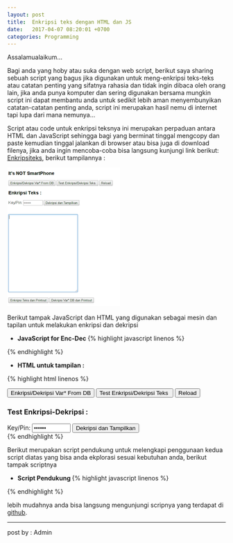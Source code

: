 ```yaml
---
layout: post
title:  Enkripsi teks dengan HTML dan JS
date:   2017-04-07 08:20:01 +0700
categories: Programming
---
```

Assalamualaikum...

Bagi anda yang hoby atau suka dengan web script, berikut saya sharing sebuah script yang bagus jika digunakan untuk meng-enkripsi teks-teks atau catatan penting yang sifatnya rahasia dan tidak ingin dibaca oleh orang lain, jika anda punya komputer dan sering digunakan bersama mungkin script ini dapat membantu anda untuk sedikit lebih aman menyembunyikan catatan-catatan penting anda, script ini merupakan hasil nemu di internet tapi lupa dari mana nemunya...

Script atau code untuk enkripsi teksnya ini merupakan perpaduan antara HTML dan JavaScript sehingga bagi yang berminat tinggal mengcopy dan paste kemudian tinggal jalankan di browser atau bisa juga di download filenya, jika anda ingin mencoba-coba bisa langsung kunjungi link berikut: [Enkripsiteks](https://abuisa.github.io/ikhwanelyas/), berikut tampilannya :

![Enkripsi Dekripsi](img/e-d-preview.png "Teeeeest")

Berikut tampak JavaScript dan HTML yang digunakan sebagai mesin dan tapilan  untuk melakukan enkripsi dan dekripsi 
* <b> JavaScript for Enc-Dec </b>
{% highlight javascript linenos %}
<script>
  'use strict';
  class Tea {
      static encrypt(plaintext, password) {
          plaintext = String(plaintext);
          password = String(password);
          if (plaintext.length == 0) return('');
          const v = Tea.strToLongs(Tea.utf8Encode(plaintext));
          const k = Tea.strToLongs(Tea.utf8Encode(password).slice(0,16));
          const cipher = Tea.encode(v, k);
          const ciphertext = Tea.longsToStr(cipher);
          const cipherbase64 = Tea.base64Encode(ciphertext);
          return cipherbase64;
      }
      static decrypt(ciphertext, password) {
          ciphertext = String(ciphertext);
          password = String(password);
          if (ciphertext.length == 0) return('');
          const v = Tea.strToLongs(Tea.base64Decode(ciphertext));
          const k = Tea.strToLongs(Tea.utf8Encode(password).slice(0,16));
          const plain = Tea.decode(v, k);
          const plaintext = Tea.longsToStr(plain);
          const plainUnicode = Tea.utf8Decode(plaintext.replace(/\0+$/,''));
          return plainUnicode;
          //return plaintext;
      }
      static encode(v, k) {
          if (v.length < 2) v[1] = 0;
          const n = v.length;
          const delta = 0x9e3779b9;
          let q = Math.floor(6 + 52/n);
          let z = v[n-1], y = v[0];
          let mx, e, sum = 0;
          while (q-- > 0) {
              sum += delta;
              e = sum>>>2 & 3;
              for (let p = 0; p < n; p++) {
                  y = v[(p+1)%n];
                  mx = (z>>>5 ^ y<<2) + (y>>>3 ^ z<<4) ^ (sum^y) + (k[p&3 ^ e] ^ z);
                  z = v[p] += mx;
              }
          }
          return v;
      }
      static decode(v, k) {
          const n = v.length;
          const delta = 0x9e3779b9;
          const q = Math.floor(6 + 52/n);
          let z = v[n-1], y = v[0];
          let mx, e, sum = q*delta;
          while (sum != 0) {
              e = sum>>>2 & 3;
              for (let p = n-1; p >= 0; p--) {
                  z = v[p>0 ? p-1 : n-1];
                  mx = (z>>>5 ^ y<<2) + (y>>>3 ^ z<<4) ^ (sum^y) + (k[p&3 ^ e] ^ z);
                  y = v[p] -= mx;
              }
              sum -= delta;
          }
          return v;
      }
      static strToLongs(s) {
          const l = new Array(Math.ceil(s.length/4));
          for (let i=0; i<l.length; i++) {
              l[i] = s.charCodeAt(i*4)        + (s.charCodeAt(i*4+1)<<8) +
                  (s.charCodeAt(i*4+2)<<16) + (s.charCodeAt(i*4+3)<<24);
          }
          return l;
      }
      static longsToStr(l) {
          let str = '';
          for (let i=0; i<l.length; i++) {
              str += String.fromCharCode(l[i] & 0xff, l[i]>>>8 & 0xff, l[i]>>>16 & 0xff, l[i]>>>24 & 0xff);
          }
          return str;
      }
      static utf8Encode(str) {
          return unescape(encodeURIComponent(str));
      }
      static utf8Decode(utf8Str) {
          try {
              return decodeURIComponent(escape(utf8Str));
          } catch (e) {
              return utf8Str;
          }
      }
      static base64Encode(str) {
          if (typeof btoa != 'undefined') return btoa(str);
          if (typeof Buffer != 'undefined') return new Buffer(str, 'binary').toString('base64');
          throw new Error('No Base64 Encode');
      }
      static base64Decode(b64Str) {
          if (typeof atob == 'undefined' && typeof Buffer == 'undefined') throw new Error('No base64 decode');
          try {
              if (typeof atob != 'undefined') return atob(b64Str);
              if (typeof Buffer != 'undefined') return new Buffer(b64Str, 'base64').toString('binary');
          } catch (e) {
              throw new Error('Invalid ciphertext');
          }
      }
  }
  /* - - - - - - - - - - - - -  */
  if (typeof module != 'undefined' && module.exports) module.exports = Tea; // ≡ export default Tea
</script>
{% endhighlight %}

* <b> HTML untuk tampilan : </b>

{% highlight html linenos %}
<body onload="clearall();isphone()">

  <div class="utama">
	<p id="jd"></p>
    <input type="submit" value="Enkripsi/Dekripsi Var* From DB" onclick="show_a('main','tes_e')"/>
    <input type="submit" value="Test Enkripsi/Dekripsi Teks " onclick="show_b('main','tes_e')"/>
    <input type="submit" value="Reload" onclick="page_r()"/><br />
    <h3 id="sj">Test Enkripsi-Dekripsi :</h3>
    Key/Pin:
    <input type="password" id="pas" size="8" value="tes123">
    <input type="submit" value="Dekripsi dan Tampilkan" onclick="show_e_str()"/><br />
    <div id="main" style="display:none" border="1"><br>
      
     <br />
      <textarea id="strmain" rows="20" cols="45" width="90%" ondblclick="clearall()">
      </textarea><br /><br />
        <input type="submit" value="Enkripsi Teks dan Printout" onclick="ETAline()"/>
        <input type="submit" value="Dekripsi Var* DB dan Printout" onclick="dw2_page()"/>
      
    </div>
    <div id="tes_e">
      <br />
      <textarea id="str1" rows="6" cols="50" ondblclick="clearall()">
      </textarea><br />
      <textarea id="str2" rows="6" cols="50">
      </textarea><br /><br />
      <input type="submit" value="Enkripsi Teks" onclick="tea_e()"/>
      <input type="submit" value="Dekripsi Teks" onclick="tea_d()"/>&nbsp;&nbsp;|&nbsp;&nbsp;
      <input type="submit" value="Enkripsi dan Printout" onclick="tea_ew()"/><br />
    </div>
  </div>
</body>
{% endhighlight %}

Berikut merupakan script pendukung untuk melengkapi penggunaan kedua script diatas yang bisa anda ekplorasi sesuai kebutuhan anda, berikut tampak scriptnya
* <b> Script Pendukung </b>
{% highlight javascript linenos %}
<script>
    function e_str(i){
        //---Tambah Var* DB/Database disini/dibawah
        //---paste hasil enkripsi diantara tanda '[' dan '];' 
      var estr = [
        "gFqUuK2p7/M=",
        "YjBcCIIgLEg=",
        "tg3xtwDYcCM=",
        "sWeZ8wZjG4A="
      ];
        if(isNaN(i)){
          return estr.length;
        } else {
          return estr[i];
        }
    }
    function clearall(){
      document.getElementById("strmain").value = '';
      document.getElementById("str1").value = '';
      document.getElementById("str2").value = '';
    }
    function show_e_str(){
      document.getElementById("strmain").value = '';
      var pas = document.getElementById("pas").value;
      for (i=0; i<e_str("N"); i++){
        var isi = document.getElementById("strmain").value;
        var estr = e_str(i);
        var str = isi + Tea.decrypt(estr, pas)+"\n";
        document.getElementById("strmain").value = str;
      }
    }
    function dw2_page(){
      var pas = document.getElementById("pas").value;
      for (i=0; i<e_str("N"); i++){
        var estr = e_str(i);
        var str = Tea.decrypt(estr, pas);
        //var str = str.replace("'","");
        //var str = str.replace(" ","&emsp;&emsp;");
        document.write(str+"<br />");
      }
      document.write("<br /><br />");
      document.write("-----<a href=''>-back-</a>-----");
      document.write("<br /><br />");
    }
    function tea_e(){
      var pas = document.getElementById("pas").value;
      var str = document.getElementById("str1").value;
      var estr = Tea.encrypt(str, pas);
      document.getElementById("str2").value = estr;
    }
    function tea_d(){
      var pas = document.getElementById("pas").value;
      var stra = document.getElementById("str1").value;
      var strb = document.getElementById("str2").value;
      if (( strb == "" ) && (stra != ""))
      {
        var dstr = Tea.decrypt(stra, pas);
        document.getElementById("str2").value = dstr;
      }else if ((stra == "") && (strb != "")){
        var dstr = Tea.decrypt(strb, pas);
        document.getElementById("str1").value = dstr;
        document.getElementById("str2").value = strb;
      }else {
        var dstr = Tea.decrypt(strb, pas);
        document.getElementById("str1").value = strb;
        document.getElementById("str2").value = dstr;
      }
    }
    function tea_ew(){
      var pas = document.getElementById("pas").value;
      var str = document.getElementById("str1").value;
      var estr = Tea.encrypt(str, pas);
      document.write('"'+estr+'",');
      document.write("<br /><br />");
      document.write("-----<a href=''>-back-</a>-----");
    }
    function page_r(){
      location.reload(true);
    }
    function show_a(a,b) {
      document.getElementById("sj").innerHTML = "Enkripsi Teks :";
      document.getElementById(a).style.display = 'block';
      document.getElementById(b).style.display = 'none';
    }
    function show_b(a,b) {
      document.getElementById("sj").innerHTML = "Test Enkripsi-Dekripsi :";
      document.getElementById(b).style.display = 'block';
      document.getElementById(a).style.display = 'none';
    }
    function ETAline(){
      var pas = document.getElementById("pas").value;
      var lines = document.getElementById("strmain").value;
      var line = lines.split('\n');
      for(var i = 0;i < line.length;i++){
          var str = line[i];
          var str = str.trim();
          var str = Tea.encrypt(str, pas);
          if ( str.length > 0 )
          { //print only non emtpy lines
            document.write('"'+str+'",<br />');
          }
      }
      document.write('<br />');
      document.write('\t-----Copy Hasil Enkripsi diatas dan Paste di dalam var DB---------<br />');
      document.write('\t-----<a href="">kembali</a>-----<br />');
      document.write('\t---------------------<br />');
    }

	function msg(a){
		alert(a);
	}
    function zoom() {
        document.body.style.zoom = "400%" 
    }
	function isphone(){
		if( /Android|webOS|iPhone|iPad|iPod|BlackBerry|IEMobile|Opera Mini/i.test(navigator.userAgent) ) {
			document.getElementById("jd").innerHTML = "<b>---Hello SmartPhone---</b>";
			show_a('main','tes_e');
			zoom();
		}else{
			document.getElementById("jd").innerHTML = "<h3>It's NOT  SmartPhone </h3>";
            show_a('main','tes_e');
		}
	}
	function zoomings(optionSel)
	{
		var OptionSelected = optionSel.selectedIndex;
		var val = optionSel.options[OptionSelected].text;
		//alert(val);
		var div = document.getElementById ("main");
		div.style.zoom = val;
	}
</script>
{% endhighlight %}

lebih mudahnya anda bisa langsung mengunjungi scripnya yang terdapat di [github](https://github.com/abuisa/ikhwanelyas/blob/master/index.html).

______
post by : Admin
